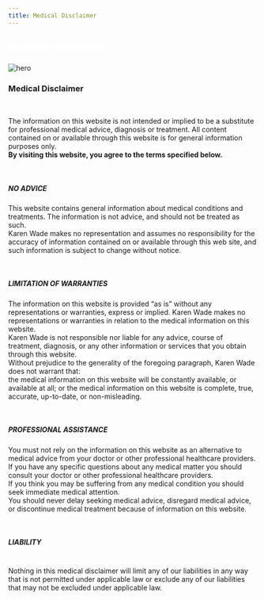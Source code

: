 ```yaml
---
title: Medical Disclaimer
---
```


<div class="section hero theme-tertiary-light">
  <div class="container right-align">
      <h2 style="color:white">Medical Disclaimer</h2>
	    <h4></h4>
   </div>
    <div class="parallax">
      <img alt="hero"
        src="assets/images/treefield.jfif">
    </div>
  </div>
  <div class="section color-primary-dark background-white">
    <div class="container">
    <h3  class="center-align">Medical Disclaimer</h3>
    <div>
    <br>
      <p class="left-align">
      The information on this website is not intended or implied to be a substitute for professional medical advice, diagnosis or treatment. All content contained on or available through this website is for general information purposes only.

<br>
      <b>By visiting this website, you agree to the terms specified below.</b>
</p>
<br>
      <p class="left-align">
      <h5>NO ADVICE</h5>
      This website contains general information about medical conditions and treatments. The information is not advice, and should not be treated as such.
<br>
      Karen Wade makes no representation and assumes no responsibility for the accuracy of information contained on or available through this web site, and such information is subject to change without notice.
</p>
<br>
<p class="left-align">
<h5>LIMITATION OF WARRANTIES</h5>
      The information on this website is provided “as is” without any representations or warranties, express or implied. Karen Wade makes no representations or warranties in relation to the medical information on this website.
<br>
      Karen Wade is not responsible nor liable for any advice, course of treatment, diagnosis, or any other information or services that you obtain through this website.
<br>
      Without prejudice to the generality of the foregoing paragraph, Karen Wade does not warrant that:
<br>
      the medical information on this website will be constantly available, or available at all; or
      the medical information on this website is complete, true, accurate, up-to-date, or non-misleading.
</p>
<br>
<p class="left-align">
<h5>PROFESSIONAL ASSISTANCE</h5>
      You must not rely on the information on this website as an alternative to medical advice from your doctor or other professional healthcare providers.
<br>
      If you have any specific questions about any medical matter you should consult your doctor or other professional healthcare providers.
<br>
      If you think you may be suffering from any medical condition you should seek immediate medical attention.
<br>
      You should never delay seeking medical advice, disregard medical advice, or discontinue medical treatment because of information on this website.
</p>
<br>
<p class="left-align">
<h5>LIABILITY</h5>
<br>
      Nothing in this medical disclaimer will limit any of our liabilities in any way that is not permitted under applicable law or exclude any of our liabilities that may not be excluded under applicable law.
      </p>
    </div>    
  </div>
</div>
